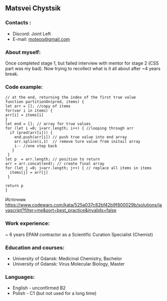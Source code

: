 ## Matsvei Chystsik

### Contacts :

* Discord: Joint Left
* E-mail: moteoo@gmail.com

### About myself:
Once completed stage 1, but failed interview with mentor for stage 2 (СSS part was my bad).
Now trying to recollect what is it all about after ~4 years break.

### Code example: 
```// partition the items array so that all values for which pred returns true are
// at the end, returning the index of the first true value
function partitionOn(pred, items) {
let arr = []; //copy of items
for(var i in items) {
arr[i] = items[i]
}
let end = []; // array for true values
for (let i =0; i<arr.length; i++) { //looping through arr
  if (pred(arr[i])) {
    end.push(arr[i]) // push true value into end array
    arr.splice(i,1)  // remove ture value from initail array
    i-- //one step back
   }
 } 
let p  = arr.length; // position to return 
arr = arr.concat(end); // create final array
for (let j =0; j<arr.length; j++) { // replace all items in items
  items[j] = arr[j]
 }
 
return p
}
```
Источник <https://www.codewars.com/kata/525a037c82bf42b9f800029b/solutions/javascript?filter=me&sort=best_practice&invalids=false> 

### Work experience:
~ 6 years EPAM contractor as a Scientific Curation Specialist (Chemist)

### Education and courses:
* University of Gdansk: Medicinal Chemistry, Bachelor
* University of Gdansk: Virus Molecular Biology, Master

### Languages:
* English - unconfirmed B2 
* Polish - C1 (but not used for a long time)
